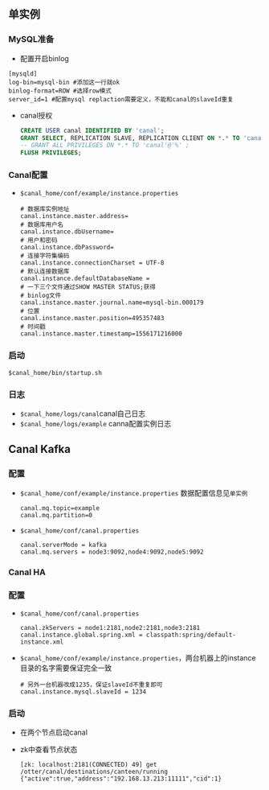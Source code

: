 ## 单实例

### MySQL准备

* 配置开启binlog

```shell
[mysqld]
log-bin=mysql-bin #添加这一行就ok
binlog-format=ROW #选择row模式
server_id=1 #配置mysql replaction需要定义，不能和canal的slaveId重复
```

* canal授权

  ```sql
  CREATE USER canal IDENTIFIED BY 'canal';  
  GRANT SELECT, REPLICATION SLAVE, REPLICATION CLIENT ON *.* TO 'canal'@'%';
  -- GRANT ALL PRIVILEGES ON *.* TO 'canal'@'%' ;
  FLUSH PRIVILEGES;
  ```

### Canal配置

* `$canal_home/conf/example/instance.properties`

  ```properties
  # 数据库实例地址
  canal.instance.master.address=
  # 数据库用户名
  canal.instance.dbUsername=
  # 用户和密码
  canal.instance.dbPassword=
  # 连接字符集编码
  canal.instance.connectionCharset = UTF-8
  # 默认连接数据库
  canal.instance.defaultDatabaseName = 
  # 一下三个文件通过SHOW MASTER STATUS;获得
  # binlog文件
  canal.instance.master.journal.name=mysql-bin.000179
  # 位置
  canal.instance.master.position=495357483
  # 时间戳
  canal.instance.master.timestamp=1556171216000
  ```

### 启动

```shell
$canal_home/bin/startup.sh
```

### 日志

* `$canal_home/logs/canal`canal自己日志
* `$canal_home/logs/example` canna配置实例日志

## Canal Kafka

### 配置

* `$canal_home/conf/example/instance.properties` 数据配置信息见`单实例`

  ```properties
  canal.mq.topic=example
  canal.mq.partition=0
  ```

* `$canal_home/conf/canal.properties`

  ```properties
  canal.serverMode = kafka
  canal.mq.servers = node3:9092,node4:9092,node5:9092
  ```

###  Canal HA

### 配置

* `$canal_home/conf/canal.properties`

  ```properties
  canal.zkServers = node1:2181,node2:2181,node3:2181
  canal.instance.global.spring.xml = classpath:spring/default-instance.xml
  ```

* `$canal_home/conf/example/instance.properties`，两台机器上的instance目录的名字需要保证完全一致

  ```properties
  # 另外一台机器改成1235，保证slaveId不重复即可
  canal.instance.mysql.slaveId = 1234 
  ```

### 启动

* 在两个节点启动canal

* zk中查看节点状态

  ```shell
  [zk: localhost:2181(CONNECTED) 49] get /otter/canal/destinations/canteen/running
  {"active":true,"address":"192.168.13.213:11111","cid":1}
  ```

  